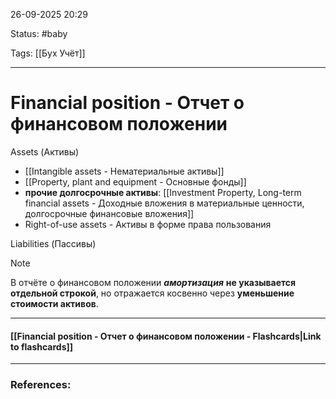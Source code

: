 
26-09-2025 20:29

Status: #baby

Tags: [[Бух Учёт]]

---
# Financial position - Отчет о финансовом положении


Assets (Активы)
- [[Intangible assets - Нематериальные активы]]
- [[Property, plant and equipment  - Основные фонды]]
- **прочие долгосрочные активы**:  [[Investment Property, Long-term financial assets - Доходные вложения в материальные ценности, долгосрочные финансовые вложения]]
- Right-of-use assets - Активы в форме права пользования




Liabilities (Пассивы)



>[!note]
>В отчёте о финансовом положении ***амортизация*** **не указывается отдельной строкой**, но отражается косвенно через **уменьшение стоимости активов**.


----
#### [[Financial position - Отчет о финансовом положении - Flashcards|Link to flashcards]]



---
### References:

